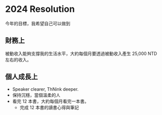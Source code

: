 # 2024 Resolution

今年的目標，我希望自己可以做到

## 財務上

被動收入能夠支撐我的生活水平，大約每個月要透過被動收入產生 25,000 NTD 左右的收入。

## 個人成長上

* Speaker clearer, ThNink deeper.
* 保持沉穩，當個溫柔的人
* 看完 12 本書，大約每個月看完一本書。
  * 完成 12 本書的讀書心得與筆記
